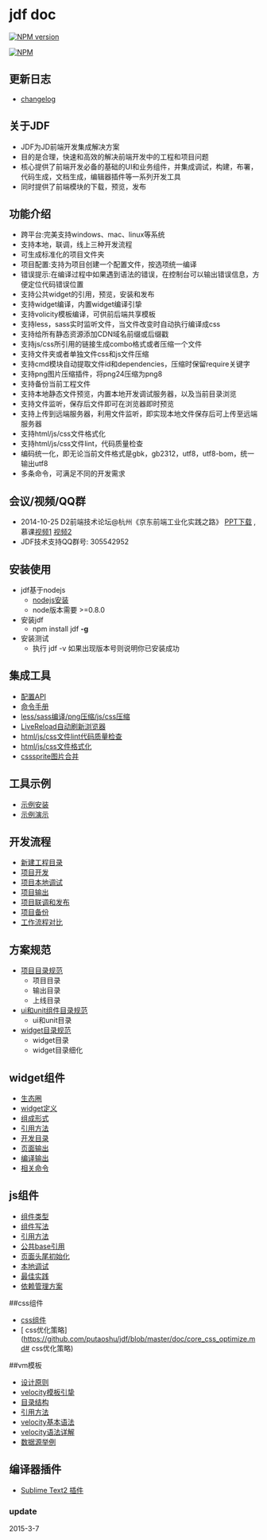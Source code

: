 # jdf doc

[![NPM version](https://badge.fury.io/js/jdf.png)](http://badge.fury.io/js/jdf)

[![NPM](https://nodei.co/npm/jdf.png?downloads=true)](https://nodei.co/npm/jdf/)

## 更新日志

* [changelog](https://github.com/putaoshu/jdf/blob/master/CHANGELOG.md)

## 关于JDF

* JDF为JD前端开发集成解决方案
* 目的是合理，快速和高效的解决前端开发中的工程和项目问题
* 核心提供了前端开发必备的基础的UI和业务组件，并集成调试，构建，布署，代码生成，文档生成，编辑器插件等一系列开发工具
* 同时提供了前端模块的下载，预览，发布

## 功能介绍

* 跨平台:完美支持windows、mac、linux等系统
* 支持本地，联调，线上三种开发流程
* 可生成标准化的项目文件夹
* 项目配置:支持为项目创建一个配置文件，按选项统一编译
* 错误提示:在编译过程中如果遇到语法的错误，在控制台可以输出错误信息，方便定位代码错误位置
* 支持公共widget的引用，预览，安装和发布
* 支持widget编译，内置widget编译引挚
* 支持volicity模板编译，可供前后端共享模板
* 支持less，sass实时监听文件，当文件改变时自动执行编译成css
* 支持给所有静态资源添加CDN域名前缀或后缀戳
* 支持js/css所引用的链接生成combo格式或者压缩一个文件
* 支持文件夹或者单独文件css和js文件压缩
* 支持cmd模块自动提取文件id和dependencies，压缩时保留require关键字
* 支持png图片压缩插件，将png24压缩为png8
* 支持备份当前工程文件
* 支持本地静态文件预览，内置本地开发调试服务器，以及当前目录浏览
* 支持文件监听，保存后文件即可在浏览器即时预览
* 支持上传到远端服务器，利用文件监听，即实现本地文件保存后可上传至远端服务器
* 支持html/js/css文件格式化
* 支持html/js/css文件lint，代码质量检查
* 编码统一化，即无论当前文件格式是gbk，gb2312，utf8，utf8-bom，统一输出utf8
* 多条命令，可满足不同的开发需求

## 会议/视频/QQ群

* 	2014-10-25 D2前端技术论坛@杭州《京东前端工业化实践之路》 [PPT下载](http://vdisk.weibo.com/s/C30SUspJtf4sv) , 慕课[视频1](http://www.imooc.com/video/4679) [视频2](http://www.imooc.com/video/4680)
* 	JDF技术支持QQ群号: 305542952

## 安装使用

*   jdf基于nodejs
	*   [nodejs安装](http://nodejs.org/download/)
	*   node版本需要 >=0.8.0
*   安装jdf
	* npm install jdf **-g**
*   安装测试
	* 执行 jdf -v 如果出现版本号则说明你已安装成功

## 集成工具
* [配置API](https://github.com/putaoshu/jdf/blob/master/doc/a_tool_config.md)
* [命令手册](https://github.com/putaoshu/jdf/blob/master/doc/a_tool_command.md)
* [less/sass编译/png压缩/js/css压缩](https://github.com/putaoshu/jdf/blob/master/doc/a_tool_deploy.md)
* [LiveReload自动刷新浏览器](https://github.com/putaoshu/jdf/blob/master/doc/a_tool_livereload.md)
* [html/js/css文件lint代码质量检查](https://github.com/putaoshu/jdf/blob/master/doc/a_tool_lint.md)
* [html/js/css文件格式化](https://github.com/putaoshu/jdf/blob/master/doc/a_tool_format.md)
* [csssprite图片合并](https://github.com/putaoshu/jdf/blob/master/doc/a_tool_csssprite.md)

## 工具示例
* [示例安装](https://github.com/putaoshu/jdf/blob/master/doc/a_tool_example.md#示例安装)
* [示例演示](https://github.com/putaoshu/jdf/blob/master/doc/a_tool_example.md#示例演示)

## 开发流程
* [新建工程目录](https://github.com/putaoshu/jdf/blob/master/doc/a_tool_develop.md#新建工程目录)
* [项目开发](https://github.com/putaoshu/jdf/blob/master/doc/a_tool_develop.md#项目开发)
* [项目本地调试](https://github.com/putaoshu/jdf/blob/master/doc/a_tool_develop.md#项目本地调试)
* [项目输出](https://github.com/putaoshu/jdf/blob/master/doc/a_tool_develop.md#项目输出)
* [项目联调和发布](https://github.com/putaoshu/jdf/blob/master/doc/a_tool_develop.md#项目联调和发布)
* [项目备份](https://github.com/putaoshu/jdf/blob/master/doc/a_tool_develop.md#项目备份)
* [工作流程对比](https://github.com/putaoshu/jdf/blob/master/doc/a_tool_compare.md)

## 方案规范
* [项目目录规范](https://github.com/putaoshu/jdf/blob/master/doc/core_dir_standard.md#项目目录规范)
	* 项目目录
	* 输出目录
	* 上线目录
* [ui和unit组件目录规范](https://github.com/putaoshu/jdf/blob/master/doc/core_dir_standard.md#ui和unit组件目录规范)
	* ui和unit目录
* [widget目录规范](https://github.com/putaoshu/jdf/blob/master/doc/core_dir_standard.md#widget目录规范)
	* widget目录
	* widget目录细化	

## widget组件
*  [生态圈](https://github.com/putaoshu/jdf/blob/master/doc/core_widget.md#生态圈)
*  [widget定义](https://github.com/putaoshu/jdf/blob/master/doc/core_widget.md#widget定义)
*  [组成形式](https://github.com/putaoshu/jdf/blob/master/doc/core_widget.md#组成形式)
*  [引用方法](https://github.com/putaoshu/jdf/blob/master/doc/core_widget.md#引用方法)
*  [开发目录](https://github.com/putaoshu/jdf/blob/master/doc/core_widget.md#开发目录)
*  [页面输出](https://github.com/putaoshu/jdf/blob/master/doc/core_widget.md#页面输出)
*  [编译输出](https://github.com/putaoshu/jdf/blob/master/doc/core_widget.md#编译输出)
*  [相关命令](https://github.com/putaoshu/jdf/blob/master/doc/core_widget.md#相关命令)

## js组件
* [组件类型](https://github.com/putaoshu/jdf/blob/master/doc/core_js.md#组件类型)
* [组件写法](https://github.com/putaoshu/jdf/blob/master/doc/core_js.md#组件写法)
* [引用方法](https://github.com/putaoshu/jdf/blob/master/doc/core_js.md#引用方法)
* [公共base引用](https://github.com/putaoshu/jdf/blob/master/doc/core_js.md#公共base引用)
* [页面头尾初始化](https://github.com/putaoshu/jdf/blob/master/doc/core_js.md#页面头尾初始化)
* [本地调试](https://github.com/putaoshu/jdf/blob/master/doc/core_js.md#本地调试)
* [最佳实践](https://github.com/putaoshu/jdf/blob/master/doc/core_js.md#最佳实践)
* [依赖管理方案](https://github.com/putaoshu/jdf/blob/master/doc/core_js_depend.md)

##css组件
* [css组件](https://github.com/putaoshu/jdf/blob/master/doc/core_css.md#css组件)
* [ css优化策略](https://github.com/putaoshu/jdf/blob/master/doc/core_css_optimize.md# css优化策略)

##vm模板
* [设计原则](https://github.com/putaoshu/jdf/blob/master/doc/core_vm.md#设计原则)
* [velocity模板引挚](https://github.com/putaoshu/jdf/blob/master/doc/core_vm.md#velocity模板引挚)
* [目录结构](https://github.com/putaoshu/jdf/blob/master/doc/core_vm.md#目录结构)
* [引用方法](https://github.com/putaoshu/jdf/blob/master/doc/core_vm.md#引用方法)
* [velocity基本语法](https://github.com/putaoshu/jdf/blob/master/doc/core_vm.md#velocity基本语法)
* [velocity语法详解](https://github.com/putaoshu/jdf/blob/master/doc/core_vm.md#velocity语法详解)
* [数据源举例](https://github.com/putaoshu/jdf/blob/master/doc/core_vm.md#数据源举例)

## 编译器插件
* [Sublime Text2 插件](https://sublime.wbond.net/packages/Jdf%20-%20Tool)

### update
2015-3-7
